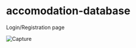 # accomodation-database

Login/Registration page

![Capture](https://user-images.githubusercontent.com/66425536/84565793-73042e00-ad89-11ea-93ed-da2338afeb9f.PNG)

